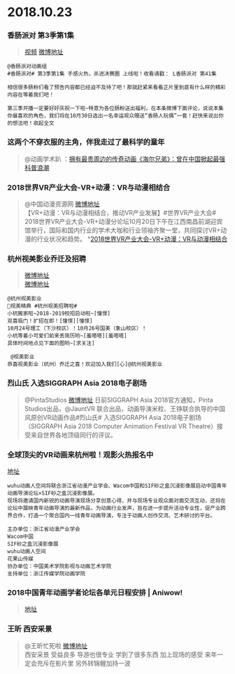 # 2018.10.23


### 香肠派对 第3季第1集

>[视频](https://www.iqiyi.com/v_19rr6tzo14.html)
>[微博地址](https://weibo.com/6503713929/GFgfo7yuN)  

```
@香肠派对动画组
#香肠派对# 第3季第1集 手感火热，杀进决赛圈 上线啦！收看请戳： L香肠派对 第41集

相信很多肠粉们看了预告内容都已经迫不及待了吧！那就赶紧来看看正片里到底有什么样的精彩内容在等着我们吧！

第三季开播一定要好好庆祝一下啦~特意为各位肠粉送出福利，在本条微博下面评论，说说本集你最喜欢的角色，我们将在10月30日选出一名幸运观众赠送“香肠人玩偶”一套！赶快来说出你的想法吧！收起全文
```


###  这两个不穿衣服的主角，伴我走过了最科学的童年
> @动画学术趴 ：[拥有最贵周边的传奇动画《海尔兄弟》：曾在中国掀起最强科普浪潮](https://zhuanlan.zhihu.com/p/44884996)

###  2018世界VR产业大会-VR+动漫：VR与动漫相结合
>@中国动漫资源网  [微博地址](https://weibo.com/1497387663/GFghJsCkK)  
>【VR+动漫：VR与动漫相结合，推动VR产业发展】#世界VR产业大会# 2018世界VR产业大会-VR+动漫分论坛10月20日下午在江西南昌前湖迎宾馆举行，国际和国内行业的学术大咖和行业领袖齐聚一堂，共同探讨VR+动漫的行业状况和趋势。 °[2018世界VR产业大会-VR+动漫：VR与动漫相结合](https://weibo.com/ttarticle/p/show?id=2309404298340517938096) ​​​​  

### 杭州视美影业乔迁及招聘
>[微博地址](https://weibo.com/6358291784/GFfUFgfxM)  
>[微博地址](https://weibo.com/6358291784/GFfUFgfxM)  

```
@杭州视美影业 
视美精典 #杭州视美招聘啦#
小杭搬家啦~2018-2019校招启动啦~[憧憬]
双喜临门！扩招在即！[憧憬][憧憬]
10月24号理工（下沙校区）！10月26号国美（象山校区）！
小杭等着小可爱们前来丢简历哟~[羞嗒嗒][羞嗒嗒]
具体时间地点见下面的图哟~[求关注] ​​​​ 

 @视美影业
恭喜视美影业（杭州）乔迁之喜！欢迎加入我们[心]@杭州视美影业 ​​​​ 
```
### 烈山氏  入选SIGGRAPH Asia 2018电子剧场

> @PintaStudios [微博地址]()
>日前SIGGRAPH Asia 2018官方通知，Pinta Studios出品，@JauntVR 联合出品，动画导演米粒、王铮联合执导的中国风原创VR动画作品#烈山氏# 入选SIGGRAPH Asia 2018电子剧场（SIGGRAPH Asia 2018 Computer Animation Festival VR Theatre）接受来自世界各地顶级同行的评议。 ​​​​  

###  全球顶尖的VR动画来杭州啦！观影火热报名中 
[地址](https://mp.weixin.qq.com/s/s7YKS4CHzvqLW-JblfpGPQ)
 
```
wuhu动画人空间将联合浙江省动漫产业学会、Wacom中国和SIF砂之盒沉浸影像展启动中国青年动画导演论坛×SIF砂之盒沉浸影像展。 
现场将邀请国内新锐的动画导演现场分享创意心得，并与现场专业观众面对面交流互动，还将在论坛中展映青年动画导演的最新作品，为动画行业发声，旨在进一步提升活动专业性，促产业跨界合作，打造一个聚合国内一线青年动画导演，专注于动画人创作交流、艺术研讨的平台。 

主办单位：浙江省动漫产业学会
Wacom中国 
SIF砂之盒沉浸影像展 
wuhu动画人空间 
花果山传媒    
协办单位：中国美术学院影视与动画艺术学院 
支持单位：浙江传媒学院动画学院 
```
### 2018中国青年动画学者论坛各单元日程安排 | Aniwow! 

 >[地址](https://mp.weixin.qq.com/s/U2952SBrPiP5B3zuzpRREw)




###  王昕 西安采景  
>@王昕忙死啦  [微博地址](https://weibo.com/2785787420/GFiJ3zfKP)  
>西安采景 受益良多 导游也很专业 学到了很多东西 加上现场的感受 来年一定会充斥在影片里 另外转锦鲤加持一波 ​​​​ 